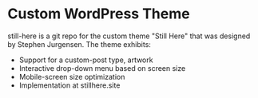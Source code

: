 # Custom WordPress Theme 
still-here is a git repo for the custom theme "Still Here" that was designed by Stephen Jurgensen.
The theme exhibits: 
* Support for a custom-post type, artwork
* Interactive drop-down menu based on screen size
* Mobile-screen size optimization
* Implementation at stillhere.site
